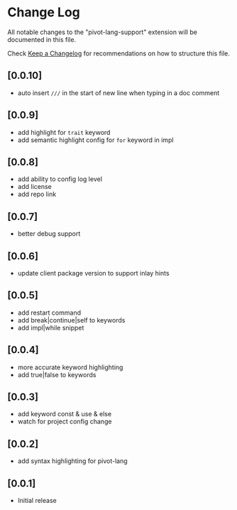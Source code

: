 # Change Log

All notable changes to the "pivot-lang-support" extension will be documented in this file.

Check [Keep a Changelog](http://keepachangelog.com/) for recommendations on how to structure this file.


## [0.0.10]
- auto insert `///` in the start of new line when typing in a doc comment

## [0.0.9]
- add highlight for `trait` keyword
- add semantic highlight config for `for` keyword in impl

## [0.0.8]
- add ability to config log level
- add license
- add repo link

## [0.0.7]
- better debug support

## [0.0.6]
- update client package version to support inlay hints

## [0.0.5]
- add restart command
- add break|continue|self to keywords
- add impl|while snippet

## [0.0.4]
- more accurate keyword highlighting
- add true|false to keywords

## [0.0.3]

- add keyword const & use & else
- watch for project config change

## [0.0.2]

- add syntax highlighting for pivot-lang

## [0.0.1]

- Initial release
